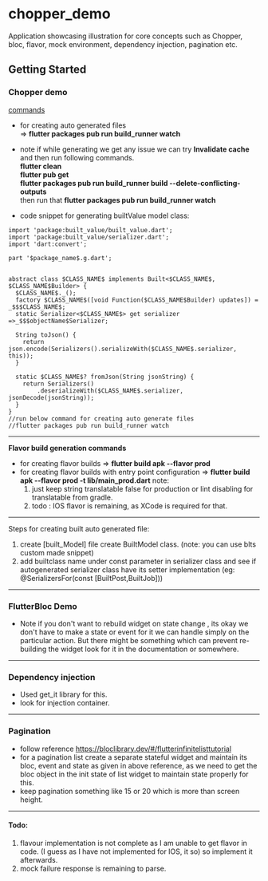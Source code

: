 # chopper_demo

Application showcasing illustration for core concepts such as Chopper, bloc, flavor, mock
environment, dependency injection, pagination etc.

## Getting Started

### Chopper demo

<ins>commands</ins>
- for creating auto generated files </br>
=> **flutter packages pub run build_runner watch**
- note if while generating we get any issue we can try **Invalidate cache** and then run following
commands.</br>
 **flutter clean**</br>
 **flutter pub get**</br>
 **flutter packages pub run build_runner build --delete-conflicting-outputs**</br>
 then run that  **flutter packages pub run build_runner watch**
 
 - code snippet for generating builtValue model class:

```
import 'package:built_value/built_value.dart';
import 'package:built_value/serializer.dart';
import 'dart:convert';

part '$package_name$.g.dart';


abstract class $CLASS_NAME$ implements Built<$CLASS_NAME$, $CLASS_NAME$Builder> {
  $CLASS_NAME$._();
  factory $CLASS_NAME$([void Function($CLASS_NAME$Builder) updates]) = _$$$CLASS_NAME$;
  static Serializer<$CLASS_NAME$> get serializer =>_$$$objectName$Serializer;
  
  String toJson() {
    return json.encode(Serializers().serializeWith($CLASS_NAME$.serializer, this));
  }

  static $CLASS_NAME$? fromJson(String jsonString) {
    return Serializers()
        .deserializeWith($CLASS_NAME$.serializer, jsonDecode(jsonString));
  }
}
//run below command for creating auto generate files
//flutter packages pub run build_runner watch 
```

----------------------------------------------------------------------------------------
**Flavor build generation commands**
- for creating flavor builds => **flutter build apk --flavor prod**
- for creating flavor builds with entry point configuration => **flutter build apk --flavor prod -t
 lib/main_prod.dart**
 note:
  1.  just keep string translatable false for production or lint disabling for translatable
  from gradle.
  2. todo : IOS flavor is remaining, as XCode is required for that.
 ------------------------------------------------------------------------------------------

Steps for creating built auto generated file: 
1. create [built_Model] file create BuiltModel class. (note: you can use blts custom made snippet)
2. add builtclass name under const parameter in serializer class and see if autogenerated
 serializer class have its setter implementation (eg: @SerializersFor(const [BuiltPost,BuiltJob]))
 
 -------------------------------------------------------------------------------------------
 
 ### FlutterBloc Demo
 
 - Note if you don't want to rebuild widget on state change , its okay we don't have to make a
  state or event for it we can handle simply on the particular action. But there might be something
  which can prevent re-building the widget look for it in the documentation or somewhere.
   
 -------------------------------------------------------------------------------------------
 
  ### Dependency injection
  
  - Used get_it library for this. 
  - look for injection container.
  -------------------------------------------------------------------------------------------
 
 ### Pagination
 - follow reference https://bloclibrary.dev/#/flutterinfinitelisttutorial
 - for a pagination list create a separate stateful widget and maintain its bloc, event and state
   as given in above reference, as we need to get the bloc object in the init state of list widget
   to maintain state properly for this.
 - keep pagination something like 15 or 20 which is more than screen height.
  -------------------------------------------------------------------------------------------

#### Todo:
1. flavour implementation is not complete as I am unable to get flavor in code. (I guess as I
 have not implemented for IOS, it so) so implement it afterwards.
2. mock failure response is remaining to parse.
